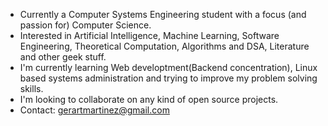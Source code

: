 - Currently a Computer Systems Engineering student with a focus (and passion for) Computer Science.
- Interested in Artificial Intelligence, Machine Learning, Software Engineering, Theoretical Computation, Algorithms and DSA, Literature and other geek stuff.
- I'm currently learning Web developtment(Backend concentration), Linux based systems administration and trying to improve my problem solving skills.
- I'm looking to collaborate on any kind of open source projects.
- Contact: gerartmartinez@gmail.com


<!---
gerardmtz/gerardmtz is a ✨ special ✨ repository because its `README.md` (this file) appears on your GitHub profile.
You can click the Preview link to take a look at your changes.
--->
